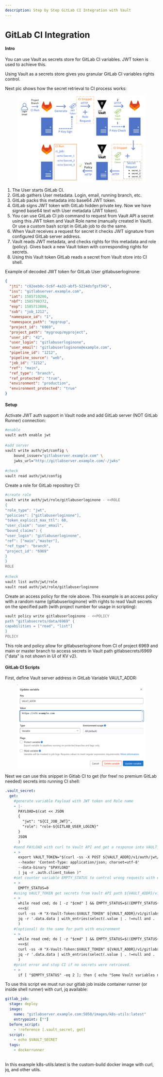 ```yaml
---
description: Step by Step GitLab CI Integration with Vault
---
```


# GitLab CI Integration

#### Intro

You can use Vault as secrets store for GitLab CI variables. JWT token is used to achieve this.

Using Vault as a secrets store gives you granular GitLab CI variables rights control.

Next pic shows how the secret retrieval to CI process works:

<figure><img src="../.gitbook/assets/vault-gitlab-ci.png" alt=""><figcaption></figcaption></figure>

1. The User starts GitLab CI.
2. GitLab gathers User metadata. Login, email, running branch, etc.
3. GitLab packs this metadata into base64 JWT token.
4. GitLab signs JWT token with GitLab hidden private key. Now we have signed base64 text with User metadata (JWT token).
5. You can use GitLab CI job command to request from Vault API a secret using this JWT token and Vault Role name (manually created in Vault). Or use a custom bash script in GitLab job to do the same.
6. When Vault receives a request for secret it checks JWT signature from configured GitLab server address.
7. Vault reads JWT metadata, and checks rights for this metadata and role (policy). Gives back a new Vault token with corresponding rights for secrets.
8. Using this Vault token GitLab reads a secret from Vault store into CI shell.

Example of decoded JWT token for GitLab User gitlabuserloginone:

```json
{
  "jti": "c82eeb0c-5c6f-4a33-abf5-5234dsfgsf345",
  "iss": "gitlabserver.example.com",
  "iat": 1585710286,
  "nbf": 1585798372,
  "exp": 1585713886,
  "sub": "job_1212",
  "namespace_id": "1",
  "namespace_path": "mygroup",
  "project_id": "6969",
  "project_path": "mygroup/myproject",
  "user_id": "42",
  "user_login": "gitlabuserloginone",
  "user_email": "gitlabuserloginone@example.com",
  "pipeline_id": "1212",
  "pipeline_source": "web",
  "job_id": "1212",
  "ref": "main",
  "ref_type": "branch",
  "ref_protected": "true",
  "environment": "production",
  "environment_protected": "true"
}
```

#### Setup

Activate JWT auth support in Vault node and add GitLab server (NOT GitLab Runner) connection:

```bash
#enable 
vault auth enable jwt

#add server
vault write auth/jwt/config \
    bound_issuer="gitlabserver.example.com" \
    jwks_url="http://gitlabserver.example.com/-/jwks"

#check
vault read auth/jwt/config
```

Create a role for GitLab repository CI:

```bash
#create role
vault write auth/jwt/role/gitlabuserloginone - <<ROLE
{
"role_type": "jwt",
"policies": ["gitlabuserloginone"],
"token_explicit_max_ttl": 60,
"user_claim": "user_email",
"bound_claims": {
"user_login": "gitlabuserloginone",
"ref": ["main","master"],
"ref_type": "branch",
"project_id": "6969"
}
}
ROLE

#check
vault list auth/jwt/role
vault read auth/jwt/role/gitlabuserloginone
```

Create an access policy for the role above. This example is an access policy with a random name (gitlabuserloginone) with rights to read Vault secrets on the specified path (with project number for usage in scripting):

```bash
vault policy write gitlabuserloginone - <<POLICY
path "gitlabsecrets/data/6969" {
capabilities = ["read", "list"]
}
POLICY
```

This role and policy allow for gitlabuserloginone from CI of project 6969 and main or master branch to access secrets in Vault path gitlabsecrets/6969 ("data" is not shown in UI of KV v2).

#### GitLab CI Scripts

First, define Vault server address in GitLab Variable VAULT\_ADDR:

<figure><img src="../.gitbook/assets/gitlab-ci-vault-2.png" alt=""><figcaption></figcaption></figure>

Next we can use this snippet in Gitlab CI to get (for free! no premium GitLab needed) secrets into running CI shell:

```yaml
.vault_secret:
  get:
    #generate variable Payload with JWT token and Role name
    - |-
      PAYLOAD=$(cat << JSON
      {
        "jwt": "${CI_JOB_JWT}",
        "role": "role-${GITLAB_USER_LOGIN}"
      }
      JSON
      )
    #send PAYLOAD with curl to Vault API and get a response into VAULT_TOKEN variable
    - >
      export VAULT_TOKEN="$(curl -ss -X POST ${VAULT_ADDR}/v1/auth/jwt/login
      --header 'Content-Type: application/json; charset=utf-8'
      --data-binary "$PAYLOAD" 
      | jq -r .auth.client_token )"
    #set counter variable EMPTY_STATUS to control wrong requests with empty responses
    - >
      EMPTY_STATUS=0
    #using VAULT_TOKEN get secrets from Vault API path ${VAULT_ADDR}/v1/gitlabsecrets/data/${CI_PROJECT_ID} into GitLab CI shell
    - >
      while read cmd; do [ -z "$cmd" ] && EMPTY_STATUS=$((EMPTY_STATUS+1)) || export $cmd; done 
      <<<$(
      curl -ss -H "X-Vault-Token:$VAULT_TOKEN" ${VAULT_ADDR}/v1/gitlabsecrets/data/${CI_PROJECT_ID} | 
      jq -r '.data.data | with_entries(select(.value | . !=null and . != "")) | to_entries | .[] | .key + "=" + .value'
      )
    #(optional) do the same for path with environment
    - >
      while read cmd; do [ -z "$cmd" ] && EMPTY_STATUS=$((EMPTY_STATUS+1)) || export $cmd; done 
      <<<$(
      curl -ss -H "X-Vault-Token:$VAULT_TOKEN" ${VAULT_ADDR}/v1/gitlabsecrets/data/${CI_PROJECT_ID}/${CI_ENVIRONMENT_NAME} | 
      jq -r '.data.data | with_entries(select(.value | . !=null and . != "")) | to_entries | .[] | .key + "=" + .value'
      )
    #print error and stop CI if no secrets were retrieved.
    - > 
      if [ "$EMPTY_STATUS" -eq 2 ]; then { echo "Some Vault variables not set or login name is wrong!"; exit 1; }; fi
```

To use this script we must run our gitlab job inside container runner (or inside shell runner) with curl, jq available:

```yaml
gitlab_job:
  stage: deploy
  image:
    name: "gitlabserver.example.com:5050/images/k8s-utils:latest"
    entrypoint: [""]
  before_script:
    - !reference [.vault_secret, get]
  script:
    - echo $VAULT_SECRET
  tags:
    - dockerrunner
    
```

In this example k8s-utils:latest is the custom-build docker image with curl, jq, and other utils.

